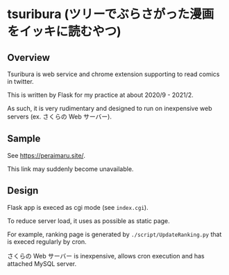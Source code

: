 # tsuribura (ツリーでぶらさがった漫画をイッキに読むやつ)
## Overview

Tsuribura is web service and chrome extension supporting to read comics in twitter.

This is written by Flask for my practice at about 2020/9 - 2021/2.

As such, it is very rudimentary and designed to run on inexpensive web servers (ex. さくらの Web サーバー).

## Sample

See https://peraimaru.site/.

This link may suddenly become unavailable.

## Design

Flask app is execed as cgi mode (see `index.cgi`).

To reduce server load, it uses as possible as static page.

For example, ranking page is generated by `./script/UpdateRanking.py` that is execed regularly by cron.

さくらの Web サーバー is inexpensive, allows cron execution and has attached MySQL server.
